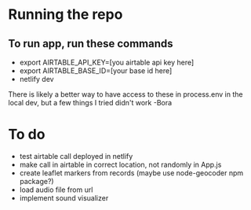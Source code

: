 # Running the repo

## To run app, run these commands
- export AIRTABLE_API_KEY=[you airtable api key here]
- export AIRTABLE_BASE_ID=[your base id here]
- netlify dev

There is likely a better way to have access to these in process.env in the local dev, but a few things I tried didn't work -Bora

# To do

- test airtable call deployed in netlify
- make call in airtable in correct location, not randomly in App.js
- create leaflet markers from records (maybe use node-geocoder npm package?)
- load audio file from url
- implement sound visualizer
